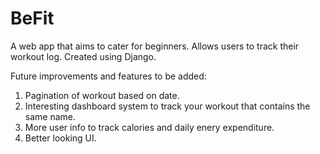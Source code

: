 # BeFit
A web app that aims to cater for beginners.
Allows users to track their workout log.
Created using Django.

Future improvements and features to be added:
1) Pagination of workout based on date.
2) Interesting dashboard system to track your workout that contains the same name.
3) More user info to track calories and daily enery expenditure.
4) Better looking UI.
